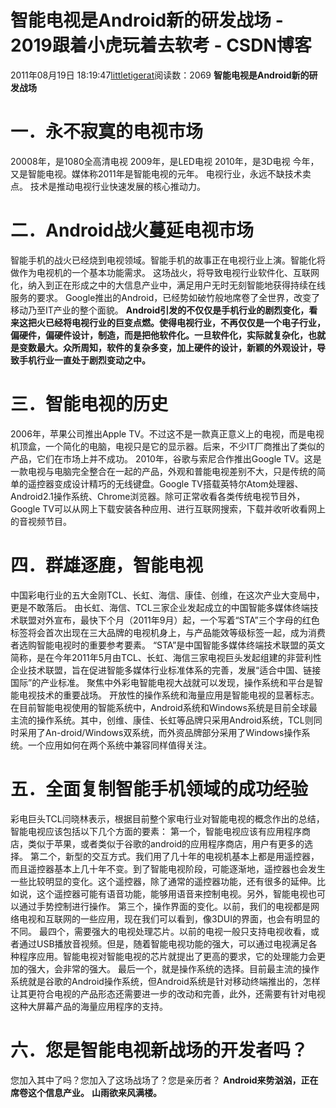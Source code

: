 # 智能电视是Android新的研发战场 - 2019跟着小虎玩着去软考 - CSDN博客
2011年08月19日 18:19:47[littletigerat](https://me.csdn.net/littletigerat)阅读数：2069
**智能电视是Android新的研发战场**
# 一．永不寂寞的电视市场
20008年，是1080全高清电视
2009年，是LED电视
2010年，是3D电视
今年，又是智能电视。媒体称2011年是智能电视的元年。
电视行业，永远不缺技术卖点。
技术是推动电视行业快速发展的核心推动力。
# 二．Android战火蔓延电视市场
智能手机的战火已经烧到电视领域。智能手机的故事正在电视行业上演。智能化将做作为电视机的一个基本功能需求。
这场战火，将导致电视行业软件化、互联网化，纳入到正在形成之中的大信息产业中，满足用户无时无刻智能地获得持续在线服务的要求。
Google推出的Android，已经势如破竹般地席卷了全世界，改变了移动乃至IT产业的整个面貌。
**Android引发的不仅仅是手机行业的剧烈变化，看来这把火已经将电视行业的巨变点燃。使得电视行业，不再仅仅是一个电子行业，偏硬件，偏硬件设计，制造，而是把他软件化。一旦软件化，实际就复杂化，也就是变数最大。众所周知，软件的复杂多变，加上硬件的设计，新颖的外观设计，导致手机行业一直处于剧烈变动之中。**
# 三．智能电视的历史
2006年，苹果公司推出Apple TV。不过这不是一款真正意义上的电视，而是电视机顶盒，一个简化的电脑，电视只是它的显示器。后来，不少IT厂商推出了类似的产品，它们在市场上并不成功。
2010年，谷歌与索尼合作推出Google TV。这是一款电视与电脑完全整合在一起的产品，外观和普能电视差别不大，只是传统的简单的遥控器变成设计精巧的无线键盘。Google TV搭载英特尔Atom处理器、Android2.1操作系统、Chrome浏览器。除可正常收看各类传统电视节目外，Google TV可以从网上下载安装各种应用、进行互联网搜索，下载并收听收看网上的音视频节目。
# 四．群雄逐鹿，智能电视
中国彩电行业的五大金刚TCL、长虹、海信、康佳、创维，在这次产业大变局中，更是不敢落后。 
由长虹、海信、TCL三家企业发起成立的中国智能多媒体终端技术联盟对外宣布，最快下个月（2011年9月）起，一个写着“STA”三个字母的红色标签将会首次出现在三大品牌的电视机身上，与产品能效等级标签一起，成为消费者选购智能电视时的重要参考要素。
“STA”是中国智能多媒体终端技术联盟的英文简称，是在今年2011年5月由TCL、长虹、海信三家电视巨头发起组建的非营利性企业技术联盟，旨在促进智能多媒体行业标准体系的完善，发展“适合中国、链接国际”的产业标准。
聚焦中外彩电智能电视大战就可以发现，操作系统和平台是智能电视技术的重要战场。
开放性的操作系统和海量应用是智能电视的显著标志。
在目前智能电视使用的智能系统中，Android系统和Windows系统是目前全球最主流的操作系统。其中，创维、康佳、长虹等品牌只采用Android系统，TCL则同 时采用了An-droid/Windows双系统，而外资品牌部分采用了Windows操作系统。一个应用如何在两个系统中兼容同样值得关注。
# 五．全面复制智能手机领域的成功经验
彩电巨头TCL闫晓林表示，根据目前整个家电行业对智能电视的概念作出的总结，智能电视应该包括以下几个方面的要素：
第一个，智能电视应该有应用程序商店，类似于苹果，或者类似于谷歌的android的应用程序商店，用户有更多的选择。 
第二个，新型的交互方式。我们用了几十年的电视机基本上都是用遥控器，而且遥控器基本上几十年不变。到了智能电视阶段，可能逐渐地，遥控器也会发生一些比较明显的变化。这个遥控器，除了通常的遥控器功能，还有很多的延伸。比如说，这个遥控器可能有语音功能，能够用语音来控制电视。另外，智能电视也可以通过手势控制进行操作。
第三个，操作界面的变化。以前，我们的电视都是网络电视和互联网的一些应用，现在我们可以看到，像3DUI的界面，也会有明显的不同。 
最四个，需要强大的电视处理芯片。以前的电视一般只支持电视收看，或者通过USB播放音视频。但是，随着智能电视功能的强大，可以通过电视满足各种程序应用。智能电视对智能电视的芯片就提出了更高的要求，它的处理能力会更加的强大，会非常的强大。
最后一个，就是操作系统的选择。目前最主流的操作系统就是谷歌的Android操作系统，但Android系统是针对移动终端推出的，怎样让其更符合电视的产品形态还需要进一步的改动和完善，此外，还需要有针对电视这种大屏幕产品的海量应用程序的支持。
# 六．您是智能电视新战场的开发者吗？
您加入其中了吗？您加入了这场战场了？您是亲历者？
**Android来势汹汹，正在席卷这个信息产业。**
**山雨欲来风满楼。**
